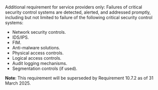 Additional requirement for service providers only: Failures of critical security control systems are detected, alerted, and addressed promptly, including but not limited to failure of the following critical security control systems:

- Network security controls.
- IDS/IPS.
- FIM.
- Anti-malware solutions.
- Physical access controls.
- Logical access controls.
- Audit logging mechanisms.
- Segmentation controls (if used).

**Note**: This requirement will be superseded by Requirement 10.7.2 as of 31 March 2025.
